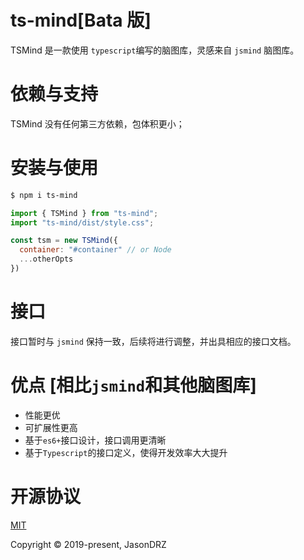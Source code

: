 # ts-mind[Bata 版]

TSMind 是一款使用 `typescript`编写的脑图库，灵感来自 `jsmind` 脑图库。

# 依赖与支持

TSMind 没有任何第三方依赖，包体积更小；

# 安装与使用

```bash
$ npm i ts-mind
```

```javascript
import { TSMind } from "ts-mind";
import "ts-mind/dist/style.css";

const tsm = new TSMind({
  container: "#container" // or Node
  ...otherOpts
})
```

# 接口

接口暂时与 `jsmind` 保持一致，后续将进行调整，并出具相应的接口文档。

# 优点 [相比`jsmind`和其他脑图库]

- 性能更优
- 可扩展性更高
- 基于`es6+`接口设计，接口调用更清晰
- 基于`Typescript`的接口定义，使得开发效率大大提升

# 开源协议

[MIT](https://opensource.org/licenses/MIT)

Copyright &copy; 2019-present, JasonDRZ
